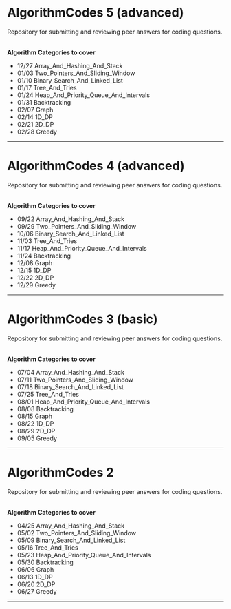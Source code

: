 # AlgorithmCodes 5 (advanced)
Repository for submitting and reviewing peer answers for coding questions.

<br>
<b> Algorithm Categories to cover </b>

- 12/27 Array_And_Hashing_And_Stack
- 01/03 Two_Pointers_And_Sliding_Window
- 01/10 Binary_Search_And_Linked_List
- 01/17 Tree_And_Tries
- 01/24 Heap_And_Priority_Queue_And_Intervals
- 01/31 Backtracking
- 02/07 Graph
- 02/14 1D_DP
- 02/21 2D_DP
- 02/28 Greedy
--------

# AlgorithmCodes 4 (advanced)
Repository for submitting and reviewing peer answers for coding questions.

<br>
<b> Algorithm Categories to cover </b>

- 09/22 Array_And_Hashing_And_Stack
- 09/29 Two_Pointers_And_Sliding_Window
- 10/06 Binary_Search_And_Linked_List
- 11/03 Tree_And_Tries
- 11/17 Heap_And_Priority_Queue_And_Intervals
- 11/24 Backtracking
- 12/08 Graph
- 12/15 1D_DP
- 12/22 2D_DP
- 12/29 Greedy
--------

# AlgorithmCodes 3 (basic)
Repository for submitting and reviewing peer answers for coding questions.

<br>
<b> Algorithm Categories to cover </b>

- 07/04 Array_And_Hashing_And_Stack
- 07/11 Two_Pointers_And_Sliding_Window
- 07/18 Binary_Search_And_Linked_List
- 07/25 Tree_And_Tries
- 08/01 Heap_And_Priority_Queue_And_Intervals
- 08/08 Backtracking
- 08/15 Graph
- 08/22 1D_DP
- 08/29 2D_DP
- 09/05 Greedy
--------

# AlgorithmCodes 2 
Repository for submitting and reviewing peer answers for coding questions.

<br>
<b> Algorithm Categories to cover </b>

- 04/25 Array_And_Hashing_And_Stack
- 05/02 Two_Pointers_And_Sliding_Window
- 05/09 Binary_Search_And_Linked_List
- 05/16 Tree_And_Tries
- 05/23 Heap_And_Priority_Queue_And_Intervals
- 05/30 Backtracking
- 06/06 Graph
- 06/13 1D_DP
- 06/20 2D_DP
- 06/27 Greedy
--------
